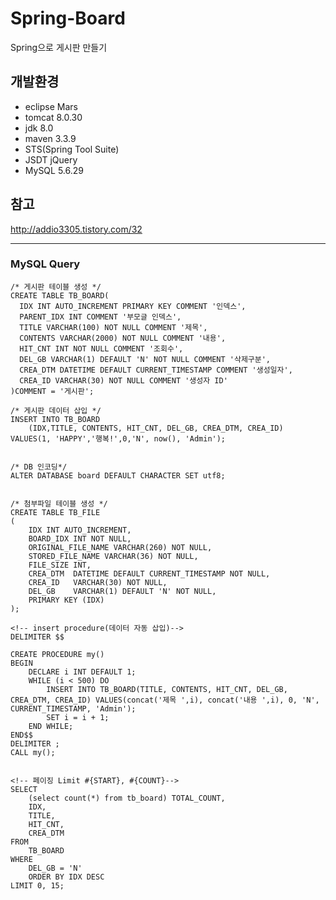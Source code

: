 # Spring-Board
Spring으로 게시판 만들기

## 개발환경

* eclipse Mars
* tomcat 8.0.30
* jdk 8.0
* maven 3.3.9
* STS(Spring Tool Suite)
* JSDT jQuery
* MySQL 5.6.29

## 참고

http://addio3305.tistory.com/32


***
### MySQL Query
    /* 게시판 테이블 생성 */
    CREATE TABLE TB_BOARD(
      IDX INT AUTO_INCREMENT PRIMARY KEY COMMENT '인덱스',
      PARENT_IDX INT COMMENT '부모글 인덱스',
      TITLE VARCHAR(100) NOT NULL COMMENT '제목',
      CONTENTS VARCHAR(2000) NOT NULL COMMENT '내용',
      HIT_CNT INT NOT NULL COMMENT '조회수',
      DEL_GB VARCHAR(1) DEFAULT 'N' NOT NULL COMMENT '삭제구분',
      CREA_DTM DATETIME DEFAULT CURRENT_TIMESTAMP COMMENT '생성일자',
      CREA_ID VARCHAR(30) NOT NULL COMMENT '생성자 ID'
    )COMMENT = '게시판';

    /* 게시판 데이터 삽입 */
    INSERT INTO TB_BOARD
        (IDX,TITLE, CONTENTS, HIT_CNT, DEL_GB, CREA_DTM, CREA_ID)
    VALUES(1, 'HAPPY','행복!',0,'N', now(), 'Admin');


    /* DB 인코딩*/
    ALTER DATABASE board DEFAULT CHARACTER SET utf8;
  
    
    /* 첨부파일 테이블 생성 */ 
    CREATE TABLE TB_FILE
    (
        IDX INT AUTO_INCREMENT,
        BOARD_IDX INT NOT NULL,
        ORIGINAL_FILE_NAME VARCHAR(260) NOT NULL,
        STORED_FILE_NAME VARCHAR(36) NOT NULL,
        FILE_SIZE INT,
        CREA_DTM  DATETIME DEFAULT CURRENT_TIMESTAMP NOT NULL,
        CREA_ID   VARCHAR(30) NOT NULL,
        DEL_GB    VARCHAR(1) DEFAULT 'N' NOT NULL,
        PRIMARY KEY (IDX)
    );
    
    <!-- insert procedure(데이터 자동 삽입)-->
    DELIMITER $$

    CREATE PROCEDURE my()
    BEGIN
        DECLARE i INT DEFAULT 1;
        WHILE (i < 500) DO
            INSERT INTO TB_BOARD(TITLE, CONTENTS, HIT_CNT, DEL_GB, CREA_DTM, CREA_ID) VALUES(concat('제목 ',i), concat('내용 ',i), 0, 'N', CURRENT_TIMESTAMP, 'Admin');
		    SET i = i + 1;
        END WHILE;
    END$$
    DELIMITER ;
    CALL my();


    <!-- 페이징 Limit #{START}, #{COUNT}-->
    SELECT
	    (select count(*) from tb_board) TOTAL_COUNT,
	    IDX,
	    TITLE,
	    HIT_CNT,
	    CREA_DTM    
    FROM
	    TB_BOARD
    WHERE
  	    DEL_GB = 'N'    
	    ORDER BY IDX DESC
    LIMIT 0, 15;
